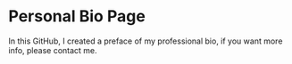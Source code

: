 # Personal Bio Page

In this GitHub, I created a preface of my professional bio, if you want more info, please contact me.